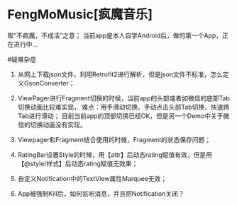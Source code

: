 # FengMoMusic[疯魔音乐]
取“不疯魔，不成活”之意；
当前app是本人自学Android后，做的第一个App，正在进行中...

#疑难杂症
1. 从网上下载json文件，利用Retrofit2进行解析，但是json文件不标准，怎么定义GsonConverter；

2. ViewPager进行Fragment切换的时候，当前app的头部或者如微信的底部Tab切换动画比较难实现，
难点：用手滑动切换、手动点击头部Tab切换、快速跨Tab进行滑动；
目前当前app的顶部切换已经OK，但是另一个Demo中关于微信的切换动画没有实现。

3. Viewpager和Fragment结合使用的时候，Fragment的状态保存问题；

4. RatingBar设置Style的时候，用【attr】后动态rating赋值有效，但是用【@style/样式】后动态rating赋值无效果；

5. 自定义Notification中的TextView属性Marquee无效；

6. App被强制Kill后，如何监听消息，并且把Notification关闭？


